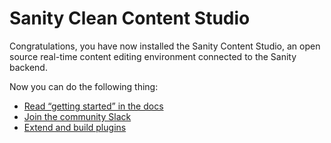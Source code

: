 # Sanity Clean Content Studio

Congratulations, you have now installed the Sanity Content Studio, an open source real-time content editing environment connected to the Sanity backend.

Now you can do the following thing:

- [Read “getting started” in the docs](https://www.sanity.io/docs/introduction/getting-started?utm_source=readme)
- [Join the community Slack](https://slack.sanity.io/?utm_source=readme)
- [Extend and build plugins](https://www.sanity.io/docs/content-studio/extending?utm_source=readme)
